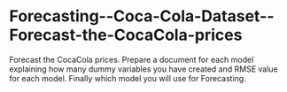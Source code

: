 # Forecasting--Coca-Cola-Dataset--Forecast-the-CocaCola-prices
Forecast the CocaCola prices. Prepare a document for each model explaining  how many dummy variables you have created and RMSE value for each model. Finally which model you will use for  Forecasting.
